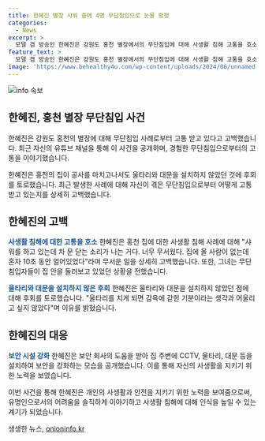 ```yaml
---
title: 한혜진 별장 샤워 중에 4명 무단침입으로 눈물 펑펑
categories:
  - News
excerpt: >
  모델 겸 방송인 한혜진은 강원도 홍천 별장에서의 무단침입에 대해 사생활 침해 고통을 호소했다. 최근 자신의 유튜브 채널을 통해 이를 공개한 한혜진은 사생활 침해로부터의 고통을 이야기했고, 보다 안전한 환경을 위해 보안 시설을 설치하는 과정을 공개했다. 한혜진은 집 주변에 울타리와 대문을 설치하지 않았던 이유와 사생활 침해로부터의 경험을 언급하며 무단침입에 대한 경각심을 공유했다.
feature_text: >
  모델 겸 방송인 한혜진은 강원도 홍천 별장에서의 무단침입에 대해 사생활 침해 고통을 호소했다. 최근 자신의 유튜브 채널을 통해 이를 공개한 한혜진은 사생활 침해로부터의 고통을 이야기했고, 보다 안전한 환경을 위해 보안 시설을 설치하는 과정을 공개했다. 한혜진은 집 주변에 울타리와 대문을 설치하지 않았던 이유와 사생활 침해로부터의 경험을 언급하며 무단침입에 대한 경각심을 공유했다.
image: 'https://www.behealthy4u.com/wp-content/uploads/2024/06/unnamed-file.png'
---
```


<p><img src="https://www.behealthy4u.com/wp-content/uploads/2024/06/unnamed-file.png" alt="info 속보" /></p>

<h2 data-ke-size="size26">한혜진, 홍천 별장 무단침입 사건</h2>

<p>한혜진은 강원도 홍천의 별장에 대해 무단침입 사례로부터 고통 받고 있다고 고백했습니다. 최근 자신의 유튜브 채널을 통해 이 사건을 공개하며, 경험한 무단침입으로부터의 고통을 이야기했습니다.</p>

<p data-ke-size="size16">한혜진은 홍천의 집이 공사를 마치고나서도 울타리와 대문을 설치하지 않았던 것에 후회를 토로했습니다. 최근 발생한 사례에 대해 자신이 겪은 무단침입으로부터 어떻게 고통받고 있는지를 상세히 고백했습니다.</p>

<h2 data-ke-size="size26">한혜진의 고백</h2>

<p><b><span style="color: #1a5490;">사생활 침해에 대한 고통을 호소</span></b>
한혜진은 홍천 집에 대한 사생활 침해 사례에 대해 "샤워를 하고 있는데 차 문 닫는 소리가 나는 거다. 너무 무서웠다. 집에 올 사람이 없는데 혼자 10초 동안 얼어있었다"라며 무서운 일을 상세히 고백했습니다. 또한, 그녀는 무단침입자들이 집 안을 둘러보고 있었던 상황을 전했습니다.</p>

<p><b><span style="color: #1a5490;">울타리와 대문을 설치하지 않은 후회</span></b>
한혜진은 울타리와 대문을 설치하지 않았던 점에 대해 후회를 토로했습니다. "울타리를 치게 되면 감옥에 갇힌 기분이라는 생각과 어울리고 싶지 않았다"며 이유를 밝혔습니다.</p>

<h2 data-ke-size="size26">한혜진의 대응</h2>

<p><b><span style="color: #1a5490;">보안 시설 강화</span></b>
한혜진은 보안 회사의 도움을 받아 집 주변에 CCTV, 울타리, 대문 등을 설치하여 보안을 강화하는 모습을 공개했습니다. 이를 통해 자신의 사생활을 지키기 위한 노력을 보였습니다.</p>

<p>이번 사건을 통해 한혜진은 개인의 사생활과 안전을 지키기 위한 노력을 보여줌으로써, 유명인으로서의 어려움을 솔직하게 이야기하고 사생활 침해에 대해 인식을 높일 수 있는 계기가 되었습니다.</p>
생생한 뉴스, <a href="https://onioninfo.kr" rel="dofollow">onioninfo.kr</a>


